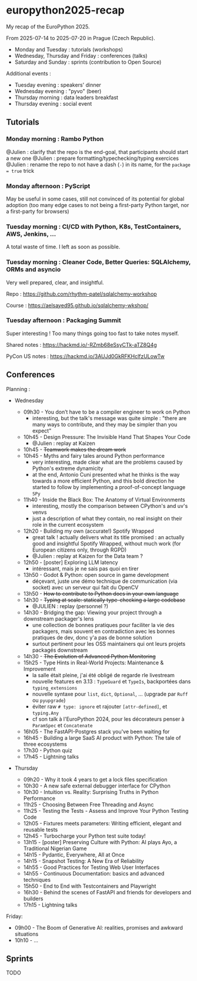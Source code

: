 # europython2025-recap

My recap of the EuroPython 2025.

From 2025-07-14 to 2025-07-20 in Prague (Czech Republic).

* Monday and Tuesday : tutorials (workshops)
* Wednesday, Thursday and Friday : conferences (talks)
* Saturday and Sunday : sprints (contribution to Open Source)

Additional events :

* Tuesday evening : speakers' dinner
* Wednesday evening : "pyvo" (beer)
* Thursday morning : data leaders breakfast
* Thursday evening : social event

## Tutorials

### Monday morning : Rambo Python

@Julien : clarify that the repo is the end-goal, that participants should start a new one
@Julien : prepare formatting/typechecking/typing exercices
@Julien : rename the repo to not have a dash (`-`) in its name, for the `package = true` trick

### Monday afternoon : PyScript

May be useful in some cases, still not convinced of its potential for global adoption (too many edge cases to not being a first-party Python target, nor a first-party for browsers)

### Tuesday morning : CI/CD with Python, K8s, TestContainers, AWS, Jenkins, ...

A total waste of time. I left as soon as possible.

### Tuesday morning : Cleaner Code, Better Queries: SQLAlchemy, ORMs and asyncio

Very well prepared, clear, and insightful.

Repo : https://github.com/rhythm-patel/sqlalchemy-workshop

Course : https://aelsayed95.github.io/sqlalchemy-wkshop/

### Tuesday afternoon : Packaging Summit

Super interesting ! Too many things going too fast to take notes myself.

Shared notes : https://hackmd.io/-RZmb68eSsyCTk-aTZ8Q4g

PyCon US notes : https://hackmd.io/3AUJd0GkRFKHclfzULowTw

## Conferences

Planning :

* Wednesday
  * 09h30 - You don’t have to be a compiler engineer to work on Python
    * interesting, but the talk's message was quite simple : "there are many ways to contribute, and they may be simpler than you expect"
  * 10h45 - Design Pressure: The Invisible Hand That Shapes Your Code
    * @Julien : replay at Kaizen
  * 10h45 - ~~Teamwork makes the dream work~~
  * 10h45 - Myths and fairy tales around Python performance
    * very interesting, made clear what are the problems caused by Python's extreme dynamicity
    * at the end, Antonio Cuni presented what he thinks is the way towards a more efficient Python, and this bold direction he started to follow by implementing a proof-of-concept language `SPy`
  * 11h40 - Inside the Black Box: The Anatomy of Virtual Environments
    * interesting, mostly the comparison between CPython's and uv's venvs
    * just a description of what they contain, no real insight on their role in the current ecosystem
  * 12h20 - Building my own (accurate!) Spotify Wrapped
    * great talk ! actually delivers what its title promised : an actually good and insightful Spotify Wrapped, without much work (for European citizens only, through RGPD)
    * @Julien : replay at Kaizen for the Data team ?
  * 12h50 - [poster] Exploring LLM latency
    * intéressant, mais je ne sais pas quoi en tirer
  * 13h50 - Godot & Python: open source in game development
    * déçevant, juste une démo technique de communication (via socket) avec un serveur qui fait du OpenCV
  * 13h50 - ~~How to contribute to Python docs in your own language~~
  * 14h30 - ~~Typing at scale: statically type-checking a large codebase~~
    * @JULIEN : replay (personnel ?)
  * 14h30 - Bridging the gap: Viewing your project through a downstream packager's lens
    * une collection de bonnes pratiques pour faciliter la vie des packagers, mais souvent en contradiction avec les bonnes pratiques de dev, donc y'a pas de bonne solution
    * surtout pertinent pour les OSS maintainers qui ont leurs projets packagés downstream
  * 14h30 - ~~The Evolution of Advanced Python Monitoring~~
  * 15h25 - Type Hints in Real-World Projects: Maintenance & Improvement
    * la salle était pleine, j'ai été obligé de regarde rle livestream
    * nouvelle features en 3.13 : `TypeGuard` et `TypeIs`, backportées dans `typing_extensions`
    * nouvelle syntaxe pour `list`, `dict`, `Optional`, ... (upgrade par `Ruff` ou `pyupgrade`)
    * éviter raw `# type: ignore` et rajouter `[attr-defined]`, et `typing.Any`
    * cf son talk à l'EuroPython 2024, pour les décorateurs penser à `ParamSpec` et `Concatenate`
  * 16h05 - The FastAPI-Postgres stack you've been waiting for
  * 16h45 - Building a large SaaS AI product with Python: The tale of three ecosystems
  * 17h30 - Python quiz
  * 17h45 - Lightning talks

* Thursday
  * 09h20 - Why it took 4 years to get a lock files specification
  * 10h30 - A new safe external debugger interface for CPython
  * 10h30 - Intuition vs. Reality: Surprising Truths in Python Performance
  * 11h25 - Choosing Between Free Threading and Async
  * 11h25 - Testing the Tests - Assess and Improve Your Python Testing Code
  * 12h05 - Fixtures meets parameters: Writing efficient, elegant and reusable tests
  * 12h45 - Turbocharge your Python test suite today!
  * 13h15 - [poster] Preserving Culture with Python: AI plays Ayo, a Traditional Nigerian Game
  * 14h15 - Pydantic, Everywhere, All at Once
  * 14h15 - Snapshot Testing: A New Era of Reliability
  * 14h55 - Good Practices for Testing Web User Interfaces
  * 14h55 - Continuous Documentation: basics and advanced techniques
  * 15h50 - End to End with Testcontainers and Playwright
  * 16h30 - Behind the scenes of FastAPI and friends for developers and builders
  * 17h15 - Lightning talks

Friday:
  * 09h00 - The Boom of Generative AI: realities, promises and awkward situations
  * 10h10 - ...

## Sprints

TODO
